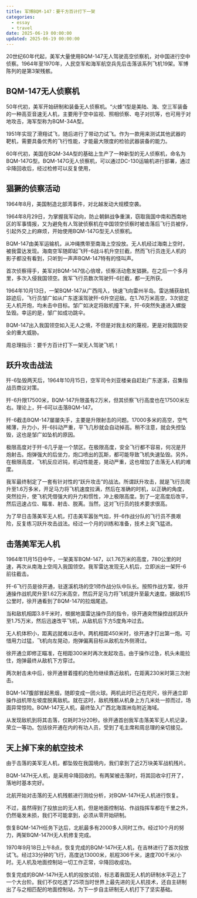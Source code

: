 ```yaml
---
title: 军博BQM-147：要千方百计打下一架
categories:
  - essay
  - travel
date: 2025-06-19 00:00:00
updated: 2025-06-19 00:00:00
---
```


20世纪60年代起，美军大量使用BQM-147无人驾驶高空侦察机，对中国进行空中侦察。1964年至1970年，人民空军和海军航空兵先后击落该系列飞机19架。军博陈列的是第3架残骸。

<!-- more -->

## BQM-147无人侦察机

50年代初，美军开始研制和装备无人侦察机。“火蜂”I型是美陆、海、空三军装备的一种高亚音速无人机，主要用于空中监视、照相侦察、电子对抗等，也可用于对地攻击，海军型称为BQM-34A型。

1951年实现了滑翔试飞，随后进行了带动力试飞。作为一款用来测试其他武器的靶机，需要具备优秀的飞行性能，才能最大限度的检验武器装备的能力。

60年代初，美国在BQM-34A型的基础上生产了一种新型的无人侦察机，命名为BQM-147G型。BQM-147G无人侦察机，可以通过DC-130运输机进行部署，通过伞降回收后，经过检修可以反复使用，

## 猖獗的侦察活动

1964年8月，美国制造北部湾事件，对北越发动大规模空袭。

1964年8月29日，为掌握我军动向，防止朝鲜战争重演，窃取我国中南和西南地区的军事情报，又为避免有人驾驶侦察机在中国领空侦察时被击落后飞行员被俘，引起外交上的麻烦，开始使用BQM-147G型无人侦察机。

BQM-147由美军运输机，从冲绳携带至南海上空投放。无人机经过海南上空时，被我雷达发现。海南空军随即起飞歼-6战斗机升空拦截，然而飞行员连无人机的影子都没有看到，只听到一声声BQM-147特有的怪叫声。

首次侦察得手，美军对BQM-147信心倍增，侦察活动愈发猖獗。在之后一个多月里，多次入侵我国领空。我军飞行员数次驾驶歼-6拦截，都一无所获。

1964年10月13日，一架BQM-147从广西闯入，快速飞向雷州半岛。雷达捕获敌机踪迹后，飞行员邹广如从广东遂溪驾驶歼-6升空迎敌。在1.76万米高空，3次锁定无人机开炮，均未击中目标。邹广如决定将敌机撞下来，歼-6突然失速进入螺旋坠毁。幸运的是，邹广如成功跳伞。

BQM-147出入我国领空如入无人之境，不但是对我主权的蔑视，更是对我国防安全的重大威胁。

周总理指示：要千方百计打下一架无人驾驶飞机！

## 跃升攻击战法

歼-6坠毁两天后，1964年10月15日，空军司令刘亚楼亲自赶赴广东遂溪，召集指战员商议对策。

歼-6升限17500米，BQM-147升限虽有2万米，但其侦察飞行高度也在17500米左右。理论上，歼-6可以击落BQM-147。

歼-6截击BQM-147屡屡失手，主要是升限射击的问题。17000多米的高空，空气稀薄，升力小，歼-6抖动严重，平飞几秒就会自动掉高。稍不注意，就会失控坠毁，这也是邹广如坠机的原因。

极限高度对于歼-6几乎是一个禁区。在极限高度，安全飞行都不容易，何况是开炮射击。炮弹强大的后坐力，炮口喷出的瓦斯，都可能导致飞机失速坠毁。另外，在极限高度，飞机反应迟钝，机动性能差，晃动严重，这也增加了击落无人机的难度。

我军最终制定了一套有针对性的“跃升攻击”的战法。所谓跃升攻击，就是飞行员爬升至1.6万多米，开足马力将飞机速度拉满，然后在准确的时机，以正确的角度，突然拉升，使飞机凭借强大的升力和惯性，冲上极限高度。到了一定高度后改平，然后迅速占位、瞄准、射击、脱离。当然，这对飞行员的技术要求很高。

为了早日击落美军无人机，打击美军嚣张气焰，歼-6作战分队的飞行员不畏艰险，反复练习跃升攻击战法。经过一个月的训练和准备，技术上突飞猛进。

## 击落美军无人机

1964年11月15日中午，一架美军BQM-147，以1.76万米的高度，780公里的时速，再次从南海上空闯入我国领空。我军雷达发现无人机后，立即派出一架歼-6前往截击。

歼-6飞行员是徐开通，驻遂溪机场的空1师作战分队中队长。按照作战方案，徐开通操作战机爬升至1.62万米高空，然后开足马力将飞机提升至最大速度。据敌机15公里时，徐开通看到了BQM-147的拉烟尾迹。

当和敌机相距3.8千米时，根据地面雷达操作员的指令，徐开通突然操控战机跃升至1.75万米，然后迅速改平飞机，从敌机后下方5度角冲过去。

无人机体积小，距离远就难以击中。两机相距450米时，徐开通才打出第一炮。可惜用力过猛，飞机向左晃动，炮弹偏离目标从敌机左外侧滑过。

徐开通立即修正瞄准，在相距300米时再次发起攻击。由于操作过急，机头未能拉住，炮弹最终从敌机下方穿过。

两次射击未中后，徐开通冒着撞机的危险继续靠近敌机，在距离230米时第三次射击。

BQM-147腹部冒起黑烟，随即变成一团火球。两机此时已近在咫尺，徐开通立即操作战机带左坡度脱离敌机。就在这时，敌机残骸从机身上方几米处一掠而过，场面异常惊险。BQM-147无人机，最终坠入广西北海涠洲岛附近海域。

从发现敌机到将其击落，仅耗时3分20秒。徐开通首创我军击落美军无人机记录，荣立一等功。包括徐开通在内的有功人员，受到了毛主席和周总理的亲切接见。

## 天上掉下来的航空技术

由于击落的美军无人机，都坠毁在我国境内，我们拿到了近2万块美军战机残片。

BQM-147H无人机，是采用伞降回收的。有两架被击落时，将其回收伞打开了，落地时基本完好。

北航开始对击落的无人机残骸进行测绘分析，对BQM-147H无人机进行恢复。

不过，虽然得到了投放出的无人机，但是地面控制站、作战指挥车都在千里之外，仍然毫发未损，我们不可能拿到，必须从零开始研制。

恢复BQM-147H任务下达后，北航最多有2000多人同时工作。经过10个月的努力，两架BQM-147H无人机修复完成。

1970年9月18日上午8点，恢复完成的BQM-147H无人机，在吉林进行了首次投放试飞。经过33分钟的飞行，高度达13000米，航程306千米，速度700千米/小时。无人机及地面控制站一切工作正常，伞降回收成功。

恢复完成的BQM-147H无人机的投放试验，标志着我国无人机的研制水平迈上了一个大台阶。我们不仅吃透了25项当时世界上最先进的无人机技术，还自主研制出了与之相匹配的地面控制站，为下一步自主研制无人机打下了坚实基础。